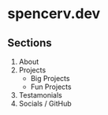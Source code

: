 # spencerv.dev

## Sections
1. About
2. Projects
    - Big Projects
    - Fun Projects
3. Testamonials
4. Socials / GitHub
